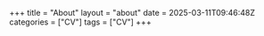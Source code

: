 +++
title = "About"
layout = "about"
date = 2025-03-11T09:46:48Z
categories = ["CV"]
tags = ["CV"]
+++

